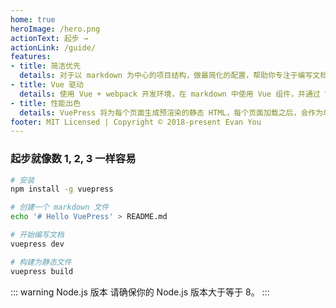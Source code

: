 ```yaml
---
home: true
heroImage: /hero.png
actionText: 起步 →
actionLink: /guide/
features:
- title: 简洁优先
  details: 对于以 markdown 为中心的项目结构，做最简化的配置，帮助你专注于编写文档。
- title: Vue 驱动
  details: 使用 Vue + webpack 开发环境，在 markdown 中使用 Vue 组件，并通过 Vue 开发自定义主题。
- title: 性能出色
  details: VuePress 将为每个页面生成预渲染的静态 HTML，每个页面加载之后，会作为单页面应用程序(SPA)运行。
footer: MIT Licensed | Copyright © 2018-present Evan You
---
```


### 起步就像数 1, 2, 3 一样容易

``` bash
# 安装
npm install -g vuepress

# 创建一个 markdown 文件
echo '# Hello VuePress' > README.md

# 开始编写文档
vuepress dev

# 构建为静态文件
vuepress build
```

::: warning Node.js 版本
请确保你的 Node.js 版本大于等于 8。
:::
